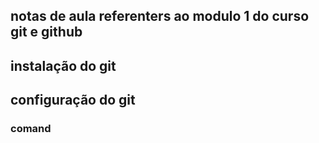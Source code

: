 ## notas de aula referenters ao modulo 1 do curso git e github

## instalação do git

## configuração do git 

### comand